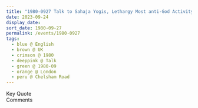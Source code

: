 ```yaml
---
title: "1980-0927 Talk to Sahaja Yogis, Lethargy Most anti-God Activity, Āśhram, 44 Chelsham Road, Clapham, London, UK"
date: 2023-09-24
display_date: 
sort_date: 1980-09-27
permalink: /events/1980-0927
tags:
  - blue @ English
  - brown @ UK
  - crimson @ 1980
  - deeppink @ Talk
  - green @ 1980-09
  - orange @ London
  - peru @ Chelsham Road
---
```


<wave-list>
  <list-title color="green" width="75">Key Quote</list-title>
  <list-item color="BlanchedAlmond"  width="200"></list-item>
  <list-item color="Lavender"></list-item>
  <list-item color="BlanchedAlmond"></list-item>
</wave-list>

<br>

<wave-list>
  <list-title color="green" width="75">Comments</list-title>
  <list-item color="BlanchedAlmond"  width="200"></list-item>
  <list-item color="Lavender"></list-item>
  <list-item color="BlanchedAlmond"></list-item>
</wave-list>